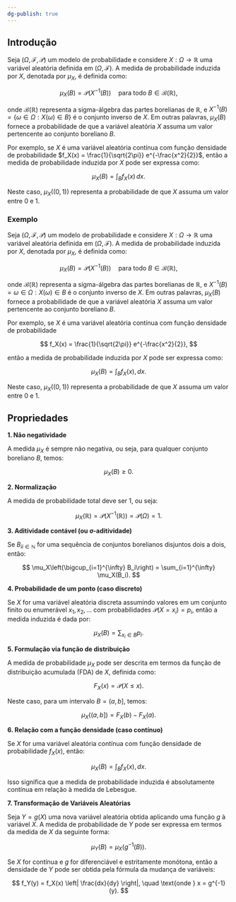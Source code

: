 ```yaml
---
dg-publish: true
---
```

## Introdução

Seja $(\Omega, \mathcal{F}, \mathcal{P})$ um modelo de probabilidade e considere $X: \Omega \to \mathbb{R}$ uma variável aleatória definida em $(\Omega, \mathcal{F})$. A medida de probabilidade induzida por $X$, denotada por $\mu_X$, é definida como:

$$
\mu_X(B) = \mathcal{P}(X^{-1}(B)) \quad \text{para todo } B \in \mathcal{B}(\mathbb{R}),
$$

onde $\mathcal{B}(\mathbb{R})$ representa a sigma-álgebra das partes borelianas de $\mathbb{R}$, e $X^{-1}(B) = \{\omega \in \Omega : X(\omega) \in B\}$ é o conjunto inverso de $X$. Em outras palavras, $\mu_X(B)$ fornece a probabilidade de que a variável aleatória $X$ assuma um valor pertencente ao conjunto boreliano $B$.

Por exemplo, se $X$ é uma variável aleatória contínua com função densidade de probabilidade $f_X(x) = \frac{1}{\sqrt{2\pi}} e^{-\frac{x^2}{2}}$, então a medida de probabilidade induzida por $X$ pode ser expressa como:

$$
\mu_X(B) = \int_B f_X(x) \, dx.
$$

Neste caso, $\mu_X((0, 1))$ representa a probabilidade de que $X$ assuma um valor entre 0 e 1.

### Exemplo

Seja $(\Omega, \mathcal{F}, \mathcal{P})$ um modelo de probabilidade e considere $X: \Omega \to \mathbb{R}$ uma variável aleatória definida em $(\Omega, \mathcal{F})$. A medida de probabilidade induzida por $X$, denotada por $\mu_X$, é definida como:

  $$
\mu_X(B) = \mathcal{P}(X^{-1}(B)) \quad \text{para todo } B \in \mathcal{B}(\mathbb{R}),
$$

onde $\mathcal{B}(\mathbb{R})$ representa a sigma-álgebra das partes borelianas de $\mathbb{R}$, e $X^{-1}(B) = {\omega \in \Omega : X(\omega) \in B}$ é o conjunto inverso de $X$. Em outras palavras, $\mu_X(B)$ fornece a probabilidade de que a variável aleatória $X$ assuma um valor pertencente ao conjunto boreliano $B$.

Por exemplo, se $X$ é uma variável aleatória contínua com função densidade de probabilidade

$$
f_X(x) = \frac{1}{\sqrt{2\pi}} e^{-\frac{x^2}{2}},
$$

então a medida de probabilidade induzida por $X$ pode ser expressa como:

$$
\mu_X(B) = \int_B f_X(x) , dx.
$$

Neste caso, $\mu_X((0,1))$ representa a probabilidade de que $X$ assuma um valor entre 0 e 1.

## Propriedades

**1. Não negatividade**

A medida $\mu_X$ é sempre não negativa, ou seja, para qualquer conjunto boreliano $B$, temos:

$$
\mu_X(B) \geq 0.
$$

**2. Normalização**

A medida de probabilidade total deve ser 1, ou seja:

$$
\mu_X(\mathbb{R}) = \mathcal{P}(X^{-1}(\mathbb{R})) = \mathcal{P}(\Omega) = 1.
$$

**3. Aditividade contável (ou σ-aditividade)**

Se ${B_i}_{i \in \mathbb{N}}$ for uma sequência de conjuntos borelianos disjuntos dois a dois, então:

$$
\mu_X\left(\bigcup_{i=1}^{\infty} B_i\right) = \sum_{i=1}^{\infty} \mu_X(B_i).
$$

**4. Probabilidade de um ponto (caso discreto)**

Se $X$ for uma variável aleatória discreta assumindo valores em um conjunto finito ou enumerável ${x_1, x_2, \dots}$ com probabilidades $\mathcal{P}(X = x_i) = p_i$, então a medida induzida é dada por:

$$
\mu_X(B) = \sum_{x_i \in B} p_i.
$$

**5. Formulação via função de distribuição**

A medida de probabilidade $\mu_X$ pode ser descrita em termos da função de distribuição acumulada (FDA) de $X$, definida como:

$$
F_X(x) = \mathcal{P}(X \leq x).
$$

Neste caso, para um intervalo $B = (a, b]$, temos:

$$
\mu_X((a, b]) = F_X(b) - F_X(a).
$$

**6. Relação com a função densidade (caso contínuo)**

Se $X$ for uma variável aleatória contínua com função densidade de probabilidade $f_X(x)$, então:

$$
\mu_X(B) = \int_B f_X(x) , dx.
$$

Isso significa que a medida de probabilidade induzida é absolutamente contínua em relação à medida de Lebesgue.

**7. Transformação de Variáveis Aleatórias**

Seja $Y = g(X)$ uma nova variável aleatória obtida aplicando uma função $g$ à variável $X$. A medida de probabilidade de $Y$ pode ser expressa em termos da medida de $X$ da seguinte forma:

$$
\mu_Y(B) = \mu_X(g^{-1}(B)).
$$

Se $X$ for contínua e $g$ for diferenciável e estritamente monótona, então a densidade de $Y$ pode ser obtida pela fórmula da mudança de variáveis:

$$
f_Y(y) = f_X(x) \left| \frac{dx}{dy} \right|, \quad \text{onde } x = g^{-1}(y).
$$
